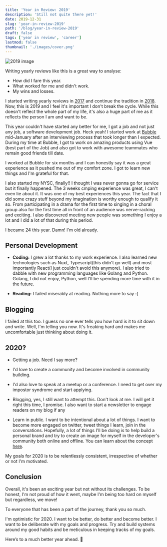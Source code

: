 ```yaml
---
title: 'Year in Review: 2019'
description: 'Still not quite there yet!'
date: 2019-12-31
slug: 'year-in-review-2019'
path: '/blog/year-in-review-2019'
draft: false
tags: ['year in review', 'career']
lastmod: false
thumbnail: './images/cover.png'
---
```


![2019 image](/images/blog/year-in-review-2019/2019.jpg)

Writing yearly reviews like this is a great way to analyse:

- How did I fare this year.
- What worked for me and didn't work.
- My wins and losses.

I started writing yearly reviews in [2017](/blog/year-in-review-2017) and continue the tradition in [2018](/blog/year-in-review-2018). Now, this is 2019 and I feel it's important I don't break the cycle. While this doesn't reflect the whole part of my life, it's also a huge part of me as it reflects the person I am and want to be.

This year couldn't have started any better for me, I got a job and not just any job, a software development job. Heck yeah! I started work at [Bubble](https://bubble.ng/) mid-January after an interviewing process that took longer than I expected. During my time at Bubble, I got to work on amazing products using Vue (best part of the Job) and also got to work with awesome teammates who remain good friends till date.

I worked at Bubble for six months and I can honestly say it was a great experience as it pushed me out of my comfort zone. I got to learn new things and I'm grateful for that.

I also started my NYSC, finally!! I thought I was never gonna go for service but it finally happened. The 3 weeks cmping experience was great, I can't even lie about it. It was one of my best experiences this year. The fact that I did some crazy stuff beyond my imagination is worthy enough to qualify it so. From participating in a drama for the first time to singing in a choral group also for the first time all in front of an audience was nerve-racking and exciting. I also discovered meeting new people was something I enjoy a lot and I did a lot of that during this period.

I became 24 this year. Damn! I'm old already.

## Personal Development

- **Coding:** I grew a lot thanks to my work experience. I also learned new technologies such as Nuxt, Typescript(this didn't go well) and most importantly React(I just couldn't avoid this anymore). I also tried to dabble with new programming languages like Golang and Python. Golang, I did not enjoy, Python, well I'll be spending more time with it in the future.

- **Reading:** I failed miserably at reading. Nothing more to say :(

## Blogging

I failed at this too. I guess no one ever tells you how hard is it to sit down and write. Well, I'm telling you now. It's freaking hard and makes me uncomfortable just thinking about doing it.

## 2020?

- Getting a job. Need I say more?

- I'd love to create a community and become involved in community building.

- I'd also love to speak at a meetup or a conference. I need to get over my impostor syndrome and start applying.

- Blogging, yes, I still want to attempt this. Don't look at me. I will get it right this time, I promise. I also want to start a newsletter to engage readers on my blog if any

- Learn in public. I want to be intentional about a lot of things. I want to become more engaged on twitter, tweet things I learn, join in the conversations. Hopefully, a lot of things I'll be doing is to help build a personal brand and try to create an image for myself in the developer's community both online and offline. You can learn about the concept [here](https://www.swyx.io/writing/learn-in-public/).

My goals for 2020 is to be relentlessly consistent, irrespective of whether or not I'm motivated.

## Conclusion

Overall, it's been an exciting year but not without its challenges. To be honest, I'm not proud of how it went, maybe I'm being too hard on myself but regardless, we move!

To everyone that has been a part of the journey, thank you so much.

I'm optimistic for 2020. I want to be better, do better and become better. I want to be deliberate with my goals and progress. Try and build systems around my good habits and be meticulous in keeping tracks of my goals.

Here’s to a much better year ahead. 🍻
